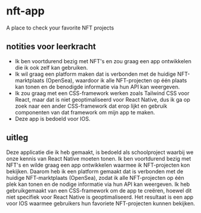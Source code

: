 # nft-app
A place to check your favorite NFT projects 

## notities voor leerkracht
- Ik ben voortdurend bezig met NFT's en zou graag een app ontwikkelen die ik ook zelf kan gebruiken. 
- Ik wil graag een platform maken dat is verbonden met de huidige NFT-marktplaats (OpenSea), waardoor ik alle NFT-projecten op één plaats kan tonen en de benodigde informatie via hun API kan weergeven. 
- Ik zou graag met een CSS-framework werken zoals Tailwind CSS voor React, maar dat is niet geoptimaliseerd voor React Native, dus ik ga op zoek naar een ander CSS-framework dat erop lijkt en gebruik componenten van dat framework om mijn app te maken. 
- Deze app is bedoeld voor IOS.


## uitleg
Deze applicatie die ik heb gemaakt, is bedoeld als schoolproject waarbij we onze kennis van React Native moeten tonen. Ik ben voortdurend bezig met NFT's en wilde graag een app ontwikkelen waarmee ik NFT-projecten kon bekijken. Daarom heb ik een platform gemaakt dat is verbonden met de huidige NFT-marktplaats (OpenSea), zodat ik alle NFT-projecten op één plek kan tonen en de nodige informatie via hun API kan weergeven. Ik heb gebruikgemaakt van een CSS-framework om de app te creëren, hoewel dit niet specifiek voor React Native is geoptimaliseerd. Het resultaat is een app voor IOS waarmee gebruikers hun favoriete NFT-projecten kunnen bekijken.
